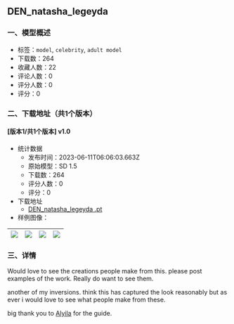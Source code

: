 ## DEN_natasha_legeyda 
### 一、模型概述

- 标签：`model`, `celebrity`, `adult model`
- 下载数：264
- 收藏人数：22
- 评论人数：0
- 评分人数：0
- 评分：0

### 二、下载地址（共1个版本）

#### [版本1/共1个版本] v1.0

- 统计数据
  - 发布时间：2023-06-11T06:06:03.663Z
  - 原始模型：SD 1.5
  - 下载数：264
  - 评分人数：0
  - 评分：0
- 下载地址
  - [DEN_natasha_legeyda .pt](https://civitai.com/api/download/models/93578)
- 样例图像：

| <img src="https://image.civitai.com/xG1nkqKTMzGDvpLrqFT7WA/6685206a-a7f3-47ec-8933-b8d82bbde0e0/width=450/1105867.jpeg" /> | <img src="https://image.civitai.com/xG1nkqKTMzGDvpLrqFT7WA/943d38d5-49c0-4b83-a0a8-8fae5a47afd4/width=450/1105864.jpeg" /> | <img src="https://image.civitai.com/xG1nkqKTMzGDvpLrqFT7WA/3a0f2beb-6d52-4981-81d3-76a904d1072f/width=450/1105135.jpeg" /> | <img src="https://image.civitai.com/xG1nkqKTMzGDvpLrqFT7WA/78d6d53d-ebfe-4d25-a4cf-11034fc7f195/width=450/1105866.jpeg" /> |
| ---- | ---- | ---- | ---- |


### 三、详情
<p>Would love to see the creations people make from this. please post examples of the work. Really do want to see them.</p><p>another of my inversions. think this has captured the look reasonably but as ever i would love to see what people make from these.</p><p>big thank you to <a target="_blank" rel="ugc" href="https://civitai.com/models/62967/beginners-guide-to-textual-inversion-and-publish">Alyila</a> for the guide.</p>